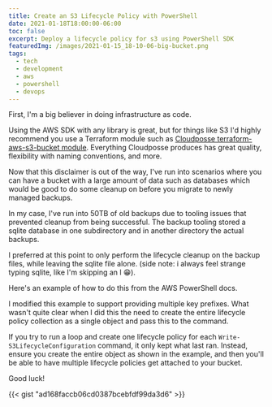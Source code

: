 ```yaml
---
title: Create an S3 Lifecycle Policy with PowerShell
date: 2021-01-18T18:00:00-06:00
toc: false
excerpt: Deploy a lifecycle policy for s3 using PowerShell SDK
featuredImg: /images/2021-01-15_18-10-06-big-bucket.png
tags:
  - tech
  - development
  - aws
  - powershell
  - devops
---
```

First, I'm a big believer in doing infrastructure as code.

Using the AWS SDK with any library is great, but for things like S3 I'd highly recommend you use a Terraform module such as [Cloudposse terraform-aws-s3-bucket module](https://registry.terraform.io/modules/cloudposse/s3-bucket/aws/latest).
Everything Cloudposse produces has great quality, flexibility with naming conventions, and more.

Now that this disclaimer is out of the way, I've run into scenarios where you can have a bucket with a large amount of data such as databases which would be good to do some cleanup on before you migrate to newly managed backups.

In my case, I've run into 50TB of old backups due to tooling issues that prevented cleanup from being successful.
The backup tooling stored a sqlite database in one subdirectory and in another directory the actual backups.

I preferred at this point to only perform the lifecycle cleanup on the backup files, while leaving the sqlite file alone. (side note: i always feel strange typing sqlite, like I'm skipping an l 😁).

Here's an example of how to do this from the AWS PowerShell docs.

I modified this example to support providing multiple key prefixes.
What wasn't quite clear when I did this the need to create the entire lifecycle policy collection as a single object and pass this to the command. 

If you try to run a loop and create one lifecycle policy for each `Write-S3LifecycleConfiguration` command, it only kept what last ran.
Instead, ensure you create the entire object as shown in the example, and then you'll be able to have multiple lifecycle policies get attached to your bucket.

Good luck!

{{< gist "ad168faccb06cd0387bcebfdf99da3d6" >}}